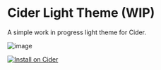 # Cider Light Theme (WIP)

A simple work in progress light theme for Cider.

![image](https://user-images.githubusercontent.com/49113086/153967457-80c267c8-9322-4159-a320-e408afb3efdb.png)


[![Install on Cider](https://cider.sh/button.svg)](https://cider.sh/link?install/theme?url=https://github.com/ciderapp/CiderLightTheme)
